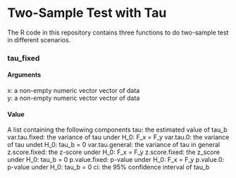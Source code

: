 # Two-Sample Test with Tau

The R code in this repository contains three functions to do two-sample test in different scenarios. 

### tau_fixed

#### Arguments
x: a non-empty numeric vector vector of data <br>
y: a non-empty numeric vector vector of data

#### Value
A list containing the following components 
tau: the estimated value of tau_b
var.tau.fixed: the variance of tau under H_0: F_x = F_y
var.tau.0: the variance of tau undet H_0: tau_b = 0
var.tau.general: the variance of tau in general
z.score.fixed: the z-score under H_0: F_x = F_y
z.score.fixed: the z_score under H_0: tau_b = 0
p.value.fixed: p-value under H_0: F_x = F_y
p.value.0: p-value under H_0: tau_b = 0
ci: the 95% confidence interval of tau_b


